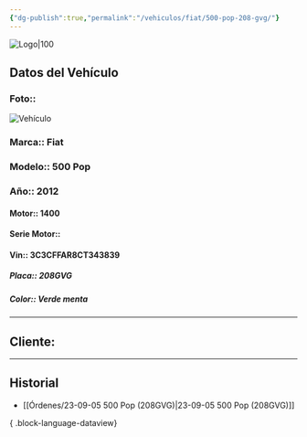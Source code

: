 ```yaml
---
{"dg-publish":true,"permalink":"/vehiculos/fiat/500-pop-208-gvg/"}
---
```


![Logo|100](http://drive.google.com/uc?export=view&id=137fl3TIZ0-PU8b-Pt0bsjclwHub_u78G)

## Datos del Vehículo 
### Foto:: 
![Vehículo](http://drive.google.com/uc?export=view&id=1OfVzgebSpUXb73NCJL1QKkT65tbqQOS2)


### Marca:: Fiat
### Modelo:: 500 Pop
### Año:: 2012
#### Motor:: 1400
#### Serie Motor:: 
#### Vin:: 3C3CFFAR8CT343839
##### Placa:: 208GVG
##### Color:: Verde menta
---

## Cliente:



---

## Historial

- [[Órdenes/23-09-05 500 Pop (208GVG)\|23-09-05 500 Pop (208GVG)]]

{ .block-language-dataview} 